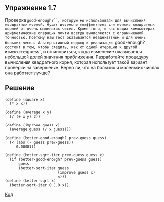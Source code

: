 ## Упражнение 1.7

Проверка `good-enough?``, которую мы использовали для вычисления квадратных корней, будет довольно неэффективна для поиска квадратных корней от очень маленьких чисел. Кроме того, в настоящих компьютерах арифметические операции почти всегда вычисляются с ограниченной точностью. Поэтому наш тест оказывается неадекватным и для очень больших чисел. Альтернативный подход к реализации `good-enough?` состоит в том, чтобы следить, как от одной итерации к другой изменяется `guess`, и остановиться, когда изменение оказывается небольшой долей значения приближения. Разработайте процедуру вычисления квадратного корня, которая использует такой вариант проверки на завершение. Верно ли, что на больших и маленьких числах она работает лучше?

## Решение

```racket
(define (square x)
  (* x x))

(define (average x y)
  (/ (+ x y) 2))

(define (improve guess x)
  (average guess (/ x guess)))

(define (better-good-enough? prev-guess guess)
  (< (abs (- guess prev-guess))
     0.00001))

(define (better-sqrt-iter prev-guess guess x)
  (if (better-good-enough? prev-guess guess)
      guess
      (better-sqrt-iter guess
                        (improve guess x)
                        x)))
(define (better-sqrt x)
  (better-sqrt-iter 0 1.0 x))
```

[Код](../../src/ch01/1-7.rkt)
